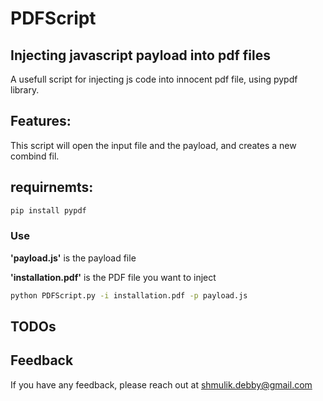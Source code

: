 # PDFScript

## Injecting javascript payload into pdf files

A usefull script for injecting js code into innocent pdf file, using pypdf library.

## Features:

This script will open the input file and the payload, and creates a new combind fil.

## requirnemts:

```bash
pip install pypdf
```

### Use
**'payload.js'** is the payload file

**'installation.pdf'** is the PDF file you want to inject
```bash
python PDFScript.py -i installation.pdf -p payload.js
```
## TODOs


## Feedback
If you have any feedback, please reach out at shmulik.debby@gmail.com
